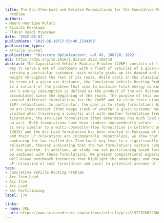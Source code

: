 ```yaml
---
title: The Arc-Item-Load and Related Formulations for the Cumulative Vehicle Routing
  Problem
authors:
- Mauro Henrique Mulati
- Ricardo Fukasawa
- Flávio Keidi Miyazawa
date: '2022-08-01'
publishDate: '2025-06-18T17:50:40.278436Z'
publication_types:
- article-journal
publication: '*Discrete Optimization*, vol 45, 100710, 2022'
doi: https://doi.org/10.1016/j.disopt.2022.100710
abstract: The Capacitated Vehicle Routing Problem (CVRP) consists of finding the cheapest
  way to serve a set of customers with a fleet of vehicles of a given capacity. While
  serving a particular customer, each vehicle picks up its demand and carries its
  weight throughout the rest of its route. While costs in the classical CVRP are measured
  in terms of a given arc distance, the Cumulative Vehicle Routing Problem (CmVRP)
  is a variant of the problem that aims to minimize total energy consumption. Each
  arc’s energy consumption is defined as the product of the arc distance by the weight
  accumulated since the beginning of the route. The purpose of this work is to propose
  several different formulations for the CmVRP and to study their Linear Programming
  (LP) relaxations. In particular, the goal is to study formulations based on combining
  an arc-item concept (that keeps track of whether a given customer has already been
  visited when traversing a specific arc) with another formulation from the recent
  literature, the Arc-Load formulation (that determines how much load goes through
  an arc). Both formulations have been studied independently before – the Arc-Item
  is very similar to a multi-commodity-flow formulation in Letchford and Salazar-González
  (2015) and the Arc-Load formulation has been studied in Fukasawa et al. (2016) –
  and their LP relaxations are incomparable. Nonetheless, we show that a formulation
  combining the two (called Arc-Item-Load) may lead to a significantly stronger LP
  relaxation, thereby indicating that the two formulations capture complementary aspects
  of the problem. In addition, we study how set partitioning based formulations can
  be combined with these formulations. We present computational experiments on several
  well-known benchmark instances that highlight the advantages and drawbacks of the
  LP relaxation of each formulation and point to potential avenues of future research.
tags:
- Cumulative Vehicle Routing Problem
- Arc-Item-Load
- Arc-Item
- Arc-Load
- Set Partitioning
label: j34

links:
- name: URL
  url: https://www.sciencedirect.com/science/article/pii/S1572528622000214
---
```

